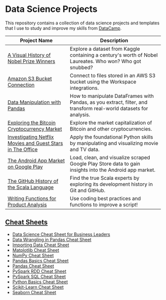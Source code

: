 # Data Science Projects

This repository contains a collection of data science projects and templates that I use to study and improve my skills from [DataCamp](https://www.datacamp.com/profile/primosource).  

Project Name     | Description
----------       | -----------
[A Visual History of Nobel Prize Winners](A%20Visual%20History%20of%20Nobel%20Prize%20Winners) | Explore a dataset from Kaggle containing a century's worth of Nobel Laureates. Who won? Who got snubbed?
[Amazon S3 Bucket Connection](Amazon%20S3%20Bucket%20Connection) | Connect to files stored in an AWS S3 bucket using the Workspace integrations.
[Data Manipulation with Pandas](Data%20Manipulation%20with%20Pandas) | How to manipulate DataFrames with Pandas, as you extract, filter, and transform real-world datasets for analysis.
[Exploring the Bitcoin Cryptocurrency Market](Exploring%20the%20Bitcoin%20Cryptocurrency%20Market) | Explore the market capitalization of Bitcoin and other cryptocurrencies.
[Investigating Netflix Movies and Guest Stars in The Office](Investigating%20Netflix%20Movies%20and%20Guest%20Stars%20in%20The%20Office) | Apply the foundational Python skills by manipulating and visualizing movie and TV data.
[The Android App Market on Google Play](The%20Android%20App%20Market%20on%20Google%20Play) | Load, clean, and visualize scraped Google Play Store data to gain insights into the Android app market.
[The GitHub History of the Scala Language](The%20GitHub%20History%20of%20the%20Scala%20Language) | Find the true Scala experts by exploring its development history in Git and GitHub.
[Writing Functions for Product Analysis](Writing%20Functions%20for%20Product%20Analysis) | Use coding best practices and functions to improve a script!

## [Cheat Sheets](cheat-sheets) 
- [Data Science Cheat Sheet for Business Leaders](cheat-sheets/data-science-cheat-sheet-for-business-leaders.pdf) 
- [Data Wrangling in Pandas Cheat Sheet](cheat-sheets/data-wrangling-in-pandas-cheat-sheet.pdf) 
- [Importing Data Cheat Sheet](cheat-sheets/importing-data-cheat-sheet.pdf) 
- [Matplotlib Cheat Sheet](cheat-sheets/matplotlib-cheat-sheet.pdf) 
- [NumPy Cheat Sheet](cheat-sheets/numpy-cheat-sheet.pdf) 
- [Pandas Basics Cheat Sheet](cheat-sheets/pandas-basic-cheat-sheet.pdf) 
- [Pandas Cheat Sheet](cheat-sheets/Pandas_Cheat_Sheet.pdf) 
- [PySpark RDD Cheat Sheet](cheat-sheets/pyspark-rdd-cheat-sheet.pdf) 
- [PySpark SQL Cheat Sheet](cheat-sheets/pyspark-sql-basics-cheat-sheet.pdf) 
- [Python Basics Cheat Sheet](cheat-sheets/python-basics-cheat-sheet.pdf) 
- [Scikit-Learn Cheat Sheet](cheat-sheets/scikit-learn-cheat-sheet.pdf) 
- [Seaborn Cheat Sheet](cheat-sheets/seaborn-cheat-sheet.pdf) 